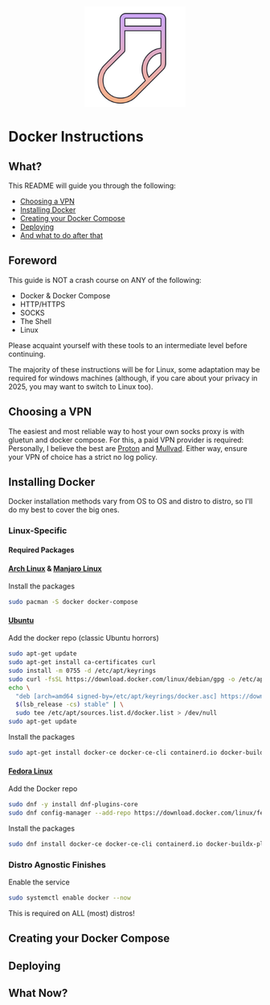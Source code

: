 <p align="center">
  <img src="https://raw.githubusercontent.com/OSA-Socks/.github/refs/heads/main/assets/Logo.png" alt="Logo" width="200"/>
</p>

# Docker Instructions
## What?
This README will guide you through the following:
- [Choosing a VPN](#choosing-a-vpn)
- [Installing Docker](#installing-docker)
- [Creating your Docker Compose](#creating-your-docker-compose)
- [Deploying](#deploying)
- [And what to do after that](#what-now)

## Foreword
This guide is NOT a crash course on ANY of the following:
- Docker & Docker Compose
- HTTP/HTTPS
- SOCKS
- The Shell
- Linux

Please acquaint yourself with these tools to an intermediate level before continuing.


The majority of these instructions will be for Linux, some adaptation may be required for windows machines (although, if you care about your privacy in 2025, you may want to switch to Linux too).

## Choosing a VPN
The easiest and most reliable way to host your own socks proxy is with gluetun and docker compose.
For this, a paid VPN provider is required: Personally, I believe the best are [Proton](https://protonvpn.com/) and [Mullvad](https://mullvad.net/en).
Either way, ensure your VPN of choice has a strict no log policy.

## Installing Docker
Docker installation methods vary from OS to OS and distro to distro, so I'll do my best to cover the big ones.

### Linux-Specific
#### Required Packages
#### [Arch Linux](https://archlinux.org) & [Manjaro Linux](https://manjaro.org)
Install the packages
```sh
sudo pacman -S docker docker-compose
```
#### [Ubuntu](https://ubuntu.com)
Add the docker repo (classic Ubuntu horrors)
```sh
sudo apt-get update
sudo apt-get install ca-certificates curl
sudo install -m 0755 -d /etc/apt/keyrings
sudo curl -fsSL https://download.docker.com/linux/debian/gpg -o /etc/apt/keyrings/docker.asc
echo \
  "deb [arch=amd64 signed-by=/etc/apt/keyrings/docker.asc] https://download.docker.com/linux/debian \
  $(lsb_release -cs) stable" | \
  sudo tee /etc/apt/sources.list.d/docker.list > /dev/null
sudo apt-get update
```

Install the packages
```sh
sudo apt-get install docker-ce docker-ce-cli containerd.io docker-buildx-plugin docker-compose-plugin
```
#### [Fedora Linux](https://fedoraproject.org)
Add the Docker repo
```sh
sudo dnf -y install dnf-plugins-core
sudo dnf config-manager --add-repo https://download.docker.com/linux/fedora/docker-ce.repo
```
Install the packages
```sh
sudo dnf install docker-ce docker-ce-cli containerd.io docker-buildx-plugin docker-compose-plugin
```

### Distro Agnostic Finishes
Enable the service
```sh
sudo systemctl enable docker --now
```
This is required on ALL (most) distros!

## Creating your Docker Compose

## Deploying

## What Now?